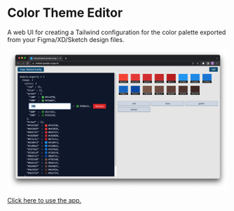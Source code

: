 # Color Theme Editor

A web UI for creating a Tailwind configuration for the color palette exported from your Figma/XD/Sketch design files.

[![renaming green colors](/images/screenshot-renaming.png)](https://melted-powder.surge.sh/)

[Click here to use the app.](https://melted-powder.surge.sh/)
